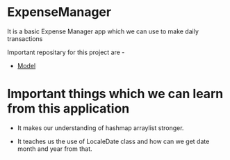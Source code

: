 # ExpenseManager

It is a basic Expense Manager app which we can
use to make daily transactions

Important repositary for this project are -

* [Model](https://github.com/karanchhatwani1/ExpenseManager/tree/master/src/com/company/Model)

# Important things which we can learn from this application

* It makes our understanding of hashmap arraylist stronger.

* It teaches us the use of LocaleDate class and how can we get date month and year from that.
